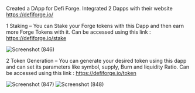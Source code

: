 Created a DApp for Defi Forge. Integrated 2 Dapps with their website https://defiforge.io/

1 Staking – You can Stake your Forge tokens with this Dapp and then earn more Forge Tokens with it.
Can be accessed using this link : https://defiforge.io/stake

![Screenshot (846)](https://user-images.githubusercontent.com/104678268/200186098-c233e080-e4d4-47b9-855c-817acb615602.png)


2 Token Generation – You can generate your desired token using this dapp and can set its parameters like symbol, supply, Burn and liquidity Ratio.
Can be accessed using this link : https://defiforge.io/token

![Screenshot (847)](https://user-images.githubusercontent.com/104678268/200186167-410fa5eb-3263-42e7-8e73-d62e5739c800.png)
![Screenshot (848)](https://user-images.githubusercontent.com/104678268/200186210-e91f8ea8-0618-4b1e-a35e-646942e6de15.png)


